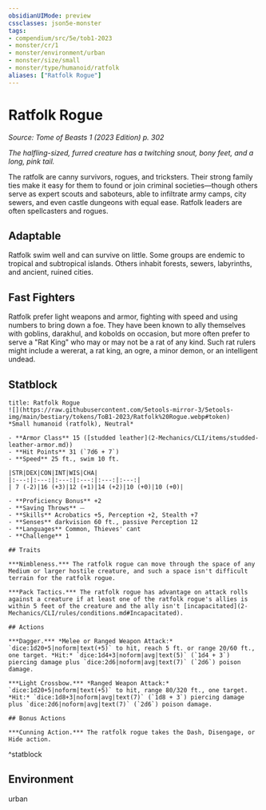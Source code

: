 ```yaml
---
obsidianUIMode: preview
cssclasses: json5e-monster
tags:
- compendium/src/5e/tob1-2023
- monster/cr/1
- monster/environment/urban
- monster/size/small
- monster/type/humanoid/ratfolk
aliases: ["Ratfolk Rogue"]
---
```

# Ratfolk Rogue
*Source: Tome of Beasts 1 (2023 Edition) p. 302*  

*The halfling-sized, furred creature has a twitching snout, bony feet, and a long, pink tail.*

The ratfolk are canny survivors, rogues, and tricksters. Their strong family ties make it easy for them to found or join criminal societies—though others serve as expert scouts and saboteurs, able to infiltrate army camps, city sewers, and even castle dungeons with equal ease. Ratfolk leaders are often spellcasters and rogues.

## Adaptable

Ratfolk swim well and can survive on little. Some groups are endemic to tropical and subtropical islands. Others inhabit forests, sewers, labyrinths, and ancient, ruined cities.

## Fast Fighters

Ratfolk prefer light weapons and armor, fighting with speed and using numbers to bring down a foe. They have been known to ally themselves with goblins, darakhul, and kobolds on occasion, but more often prefer to serve a "Rat King" who may or may not be a rat of any kind. Such rat rulers might include a wererat, a rat king, an ogre, a minor demon, or an intelligent undead.

## Statblock

```ad-statblock
title: Ratfolk Rogue
![](https://raw.githubusercontent.com/5etools-mirror-3/5etools-img/main/bestiary/tokens/ToB1-2023/Ratfolk%20Rogue.webp#token)
*Small humanoid (ratfolk), Neutral*

- **Armor Class** 15 ([studded leather](2-Mechanics/CLI/items/studded-leather-armor.md))
- **Hit Points** 31 (`7d6 + 7`)
- **Speed** 25 ft., swim 10 ft.

|STR|DEX|CON|INT|WIS|CHA|
|:---:|:---:|:---:|:---:|:---:|:---:|
| 7 (-2)|16 (+3)|12 (+1)|14 (+2)|10 (+0)|10 (+0)|

- **Proficiency Bonus** +2
- **Saving Throws** ⏤
- **Skills** Acrobatics +5, Perception +2, Stealth +7
- **Senses** darkvision 60 ft., passive Perception 12
- **Languages** Common, Thieves' cant
- **Challenge** 1

## Traits

***Nimbleness.*** The ratfolk rogue can move through the space of any Medium or larger hostile creature, and such a space isn't difficult terrain for the ratfolk rogue.

***Pack Tactics.*** The ratfolk rogue has advantage on attack rolls against a creature if at least one of the ratfolk rogue's allies is within 5 feet of the creature and the ally isn't [incapacitated](2-Mechanics/CLI/rules/conditions.md#Incapacitated).

## Actions

***Dagger.*** *Melee or Ranged Weapon Attack:* `dice:1d20+5|noform|text(+5)` to hit, reach 5 ft. or range 20/60 ft., one target. *Hit:* `dice:1d4+3|noform|avg|text(5)` (`1d4 + 3`) piercing damage plus `dice:2d6|noform|avg|text(7)` (`2d6`) poison damage.

***Light Crossbow.*** *Ranged Weapon Attack:* `dice:1d20+5|noform|text(+5)` to hit, range 80/320 ft., one target. *Hit:* `dice:1d8+3|noform|avg|text(7)` (`1d8 + 3`) piercing damage plus `dice:2d6|noform|avg|text(7)` (`2d6`) poison damage.

## Bonus Actions

***Cunning Action.*** The ratfolk rogue takes the Dash, Disengage, or Hide action.
```
^statblock

## Environment

urban